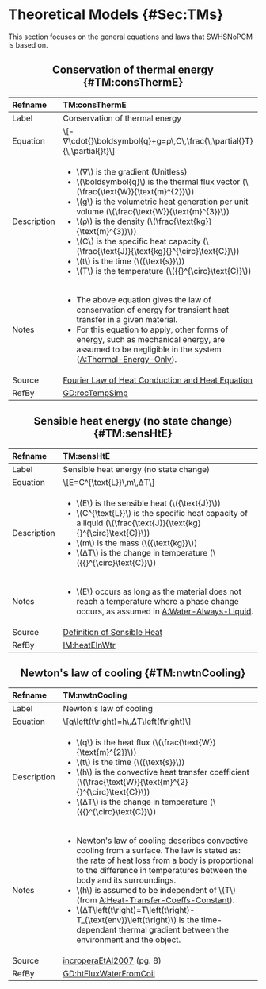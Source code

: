 # Theoretical Models {#Sec:TMs}

This section focuses on the general equations and laws that SWHSNoPCM is based on.

<div align="center">

## Conservation of thermal energy {#TM:consThermE}

</div>

|Refname    |TM:consThermE                                                                                                                                                                                                                                                                                                                                                                                                                                                                                                                                     |
|:----------|:-------------------------------------------------------------------------------------------------------------------------------------------------------------------------------------------------------------------------------------------------------------------------------------------------------------------------------------------------------------------------------------------------------------------------------------------------------------------------------------------------------------------------------------------------|
|Label      |Conservation of thermal energy                                                                                                                                                                                                                                                                                                                                                                                                                                                                                                                    |
|Equation   |\\[-∇\cdot{}\boldsymbol{q}+g=ρ\\,C\\,\frac{\\,\partial{}T}{\\,\partial{}t}\\]                                                                                                                                                                                                                                                                                                                                                                                                                                                                     |
|Description|<ul><li>\\(∇\\) is the gradient (Unitless)</li><li>\\(\boldsymbol{q}\\) is the thermal flux vector (\\(\frac{\text{W}}{\text{m}^{2}}\\))</li><li>\\(g\\) is the volumetric heat generation per unit volume (\\(\frac{\text{W}}{\text{m}^{3}}\\))</li><li>\\(ρ\\) is the density (\\(\frac{\text{kg}}{\text{m}^{3}}\\))</li><li>\\(C\\) is the specific heat capacity (\\(\frac{\text{J}}{\text{kg}{}^{\circ}\text{C}}\\))</li><li>\\(t\\) is the time (\\({\text{s}}\\))</li><li>\\(T\\) is the temperature (\\({{}^{\circ}\text{C}}\\))</li></ul>|
|Notes      |<ul><li>The above equation gives the law of conservation of energy for transient heat transfer in a given material.</li><li>For this equation to apply, other forms of energy, such as mechanical energy, are assumed to be negligible in the system ([A:Thermal-Energy-Only](./SecAssumps.md#assumpTEO)).</li></ul>                                                                                                                                                                                                                              |
|Source     |[Fourier Law of Heat Conduction and Heat Equation](http://www.efunda.com/formulae/heat_transfer/conduction/overview_cond.cfm)                                                                                                                                                                                                                                                                                                                                                                                                                     |
|RefBy      |[GD:rocTempSimp](./SecGDs.md#GD:rocTempSimp)                                                                                                                                                                                                                                                                                                                                                                                                                                                                                                      |

<div align="center">

## Sensible heat energy (no state change) {#TM:sensHtE}

</div>

|Refname    |TM:sensHtE                                                                                                                                                                                                                                                                                                            |
|:----------|:---------------------------------------------------------------------------------------------------------------------------------------------------------------------------------------------------------------------------------------------------------------------------------------------------------------------|
|Label      |Sensible heat energy (no state change)                                                                                                                                                                                                                                                                                |
|Equation   |\\[E=C^{\text{L}}\\,m\\,ΔT\\]                                                                                                                                                                                                                                                                                         |
|Description|<ul><li>\\(E\\) is the sensible heat (\\({\text{J}}\\))</li><li>\\(C^{\text{L}}\\) is the specific heat capacity of a liquid (\\(\frac{\text{J}}{\text{kg}{}^{\circ}\text{C}}\\))</li><li>\\(m\\) is the mass (\\({\text{kg}}\\))</li><li>\\(ΔT\\) is the change in temperature (\\({{}^{\circ}\text{C}}\\))</li></ul>|
|Notes      |<ul><li>\\(E\\) occurs as long as the material does not reach a temperature where a phase change occurs, as assumed in [A:Water-Always-Liquid](./SecAssumps.md#assumpWAL).</li></ul>                                                                                                                                  |
|Source     |[Definition of Sensible Heat](http://en.wikipedia.org/wiki/Sensible_heat)                                                                                                                                                                                                                                             |
|RefBy      |[IM:heatEInWtr](./SecIMs.md#IM:heatEInWtr)                                                                                                                                                                                                                                                                            |

<div align="center">

## Newton's law of cooling {#TM:nwtnCooling}

</div>

|Refname    |TM:nwtnCooling                                                                                                                                                                                                                                                                                                                                                                                                                                                                                                                   |
|:----------|:--------------------------------------------------------------------------------------------------------------------------------------------------------------------------------------------------------------------------------------------------------------------------------------------------------------------------------------------------------------------------------------------------------------------------------------------------------------------------------------------------------------------------------|
|Label      |Newton's law of cooling                                                                                                                                                                                                                                                                                                                                                                                                                                                                                                          |
|Equation   |\\[q\left(t\right)=h\\,ΔT\left(t\right)\\]                                                                                                                                                                                                                                                                                                                                                                                                                                                                                       |
|Description|<ul><li>\\(q\\) is the heat flux (\\(\frac{\text{W}}{\text{m}^{2}}\\))</li><li>\\(t\\) is the time (\\({\text{s}}\\))</li><li>\\(h\\) is the convective heat transfer coefficient (\\(\frac{\text{W}}{\text{m}^{2}{}^{\circ}\text{C}}\\))</li><li>\\(ΔT\\) is the change in temperature (\\({{}^{\circ}\text{C}}\\))</li></ul>                                                                                                                                                                                                   |
|Notes      |<ul><li>Newton's law of cooling describes convective cooling from a surface. The law is stated as: the rate of heat loss from a body is proportional to the difference in temperatures between the body and its surroundings.</li><li>\\(h\\) is assumed to be independent of \\(T\\) (from [A:Heat-Transfer-Coeffs-Constant](./SecAssumps.md#assumpHTCC)).</li><li>\\(ΔT\left(t\right)=T\left(t\right)-T\_{\text{env}}\left(t\right)\\) is the time-dependant thermal gradient between the environment and the object.</li></ul>|
|Source     |[incroperaEtAl2007](./SecReferences.md#incroperaEtAl2007) (pg. 8)                                                                                                                                                                                                                                                                                                                                                                                                                                                                |
|RefBy      |[GD:htFluxWaterFromCoil](./SecGDs.md#GD:htFluxWaterFromCoil)                                                                                                                                                                                                                                                                                                                                                                                                                                                                     |
